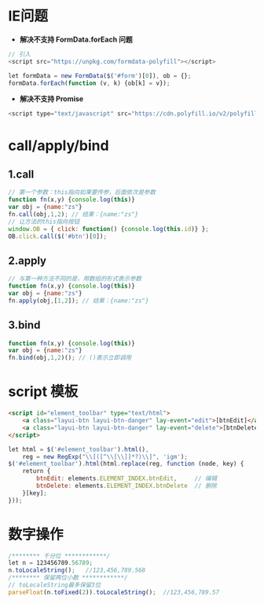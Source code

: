 # IE问题

- **解决不支持 FormData.forEach 问题**

```javascript
// 引入
<script src="https://unpkg.com/formdata-polyfill"></script>

let formData = new FormData($('#form')[0]), ob = {};
formData.forEach(function (v, k) {ob[k] = v});
```

- **解决不支持 Promise** 

```javascript
<script type="text/javascript" src="https://cdn.polyfill.io/v2/polyfill.min.js?features=es6"></script>
```

# call/apply/bind

## 1.call

```javascript
// 第一个参数：this指向如果要传参，后面依次是参数
function fn(x,y) {console.log(this)}
var obj = {name:"zs"}
fn.call(obj,1,2); // 结果：{name:"zs"}
// 让方法的this指向按钮
window.OB = { click: function() {console.log(this.id)} };
OB.click.call($('#btn')[0]);
```

## 2.apply

```javascript
// 与第一种方法不同的是，用数组的形式表示参数
function fn(x,y) {console.log(this)}
var obj = {name:"zs"}
fn.apply(obj,[1,2]); // 结果：{name:"zs"}
```

## 3.bind

```javascript
function fn(x,y) {console.log(this)}
var obj = {name:"zs"}
fn.bind(obj,1,2)(); // ()表示立即调用
```

# script 模板

```html
<script id="element_toolbar" type="text/html">
    <a class="layui-btn layui-btn-danger" lay-event="edit">[btnEdit]</a>
    <a class="layui-btn layui-btn-danger" lay-event="delete">[btnDelete]</a>
</script>
```

```javascript
let html = $('#element_toolbar').html(),
    reg = new RegExp("\\[([^\\[\\]]*?)\\]", 'igm');
$('#element_toolbar').html(html.replace(reg, function (node, key) {
    return {
        btnEdit: elements.ELEMENT_INDEX.btnEdit,     // 编辑
        btnDelete: elements.ELEMENT_INDEX.btnDelete  // 删除
    }[key];
}));

```

# 数字操作

```javascript
/******** 千分位 ************/
let n = 123456789.56789;
n.toLocaleString();   //123,456,789.568
/******** 保留两位小数 ************/
// toLocaleString最多保留3位
parseFloat(n.toFixed(2)).toLocaleString();  //123,456,789.57
```

